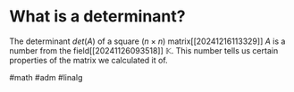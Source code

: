 # What is a determinant? 
The determinant $det(A)$ of a square ($n \times n$) matrix[[20241216113329]] $A$ is a number from the field[[20241126093518]] $\mathbb{K}$. This number tells us certain properties of the matrix we calculated it of.

#math #adm #linalg